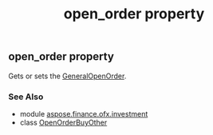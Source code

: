 ﻿---
title: open_order property
second_title: Aspose.Finance for Python via .NET API References
description: 
type: docs
weight: 30
url: /python-net/aspose.finance.ofx.investment/openorderbuyother/open_order/
is_root: false
---

## open_order property


Gets or sets the [GeneralOpenOrder](/finance/python-net/aspose.finance.ofx.investment/generalopenorder).

### See Also
* module [aspose.finance.ofx.investment](../../)
* class [OpenOrderBuyOther](/finance/python-net/aspose.finance.ofx.investment/openorderbuyother)
